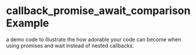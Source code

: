 # callback_promise_await_comparisonExample
a demo code to illustrate the how adorable your code can become when using promises and wait instead of nested callbacks.
